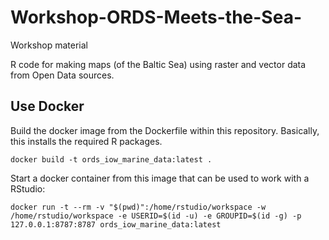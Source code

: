 # Workshop-ORDS-Meets-the-Sea-
Workshop material

R code for making maps (of the Baltic Sea) using raster and vector data from Open Data sources.

## Use Docker

Build the docker image from the Dockerfile within this repository.
Basically, this installs the required R packages.
```
docker build -t ords_iow_marine_data:latest .
```

Start a docker container from this image that can be used to work with a RStudio:
```
docker run -t --rm -v "$(pwd)":/home/rstudio/workspace -w /home/rstudio/workspace -e USERID=$(id -u) -e GROUPID=$(id -g) -p 127.0.0.1:8787:8787 ords_iow_marine_data:latest
```

